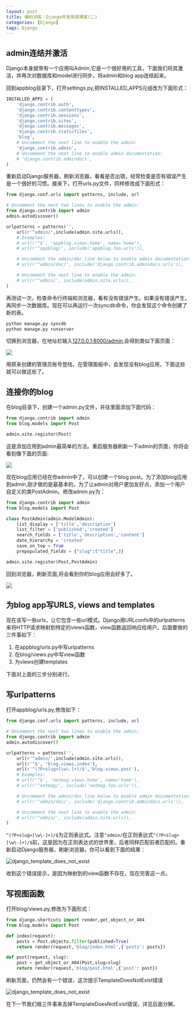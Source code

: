 ```yaml
---
layout: post
title: 编码训练：Django开发简易博客(二)
categories: [Django]
tags: Django
---
```


## admin连结并激活

Django本身就带有一个应用叫Admin,它是一个很好用的工具，下面我们将其激活，并再次对数据库和model进行同步，将admin和blog app连结起来。

回到appblog目录下，打开settings.py,把INSTALLED_APPS元组改为下面形式：

```python
INSTALLED_APPS = (
    'django.contrib.auth',
    'django.contrib.contenttypes',
    'django.contrib.sessions',
    'django.contrib.sites',
    'django.contrib.messages',
    'django.contrib.staticfiles',
	'blog',
    # Uncomment the next line to enable the admin:
    'django.contrib.admin',
    # Uncomment the next line to enable admin documentation:
    # 'django.contrib.admindocs',
)
```

重新启动Django服务器，刷新浏览器，看看是否出错，经常检查是否有错误产生是一个很好的习惯。接来下，打开urls.py文件，同样修改成下面形式：

```python
from django.conf.urls import patterns, include, url

# Uncomment the next two lines to enable the admin:
from django.contrib import admin
admin.autodiscover()

urlpatterns = patterns('',
    url(r'^admin/',include(admin.site.urls)),
    # Examples:
    # url(r'^$', 'appblog.views.home', name='home'),
    # url(r'^appblog/', include('appblog.foo.urls')),

    # Uncomment the admin/doc line below to enable admin documentation:
    # url(r'^admin/doc/', include('django.contrib.admindocs.urls')),

    # Uncomment the next line to enable the admin:
    # url(r'^admin/', include(admin.site.urls)),
)

```

再测试一次，检查命令行终端和浏览器，看有没有错误产生。如果没有错误产生，再同步一次数据库。现在可以再运行一次syncdb命令，你会发现这个命令创建了新的表。

```sh
python manage.py syncdb
python manage.py runserver
```

切换到浏览器，在地址栏输入[127.0.0.1:8000/admin](http://127.0.0.1:8000/admin/),会得到类似下面页面：

![](http://yongyuan.name/imgs/posts/django_site_admin.png)

用原来创建的管理员账号登陆，在管理面板中，会发现没有blog应用，下面这些就可以做这些了。

## 连接你的blog

在blog目录下，创建一个admin.py文件，并往里面添加下面代码：

```python
from django.contrib import admin
from blog.models import Post

admin.site.register(Post)
```

这是添加应用到admin最简单的方法。重启服务器刷新一下admin的页面，你将会看到像下面的页面:

![](http://images.cnitblog.com/blog/502877/201310/05215111-f96e5b35e26b47fcafb8801ab71c4132.jpg)

现在blog应用已经在你admin中了，可以创建一个blog post。为了添加blog应用到admin,刚才做的是最基本的，为了让admin对用户更加友好点，添加一个用户自定义的类PostAdmin。修改admin.py为：

```python
from django.contrib import admin
from blog.models import Post

class PostAdmin(admin.ModelAdmin):
    list_display = ['title','description']
    list_filter = ['published','created']
    search_fields = ['title','description','content']
    date_hierarchy = 'created'
    save_on_top = True
    prepopulated_fields = {"slug":("title",)}

admin.site.register(Post,PostAdmin)
```

回到浏览器，刷新页面,将会看到你的blog应用会好多了。

![](http://images.cnitblog.com/blog/502877/201310/05225357-dfa617e43eab4e91b9d754e108a37c8b.jpg)

## 为blog app写URLS, views and templates

现在该写一些urls，让它包含一些url模式。Django用URLconfs中的urlpatterns来将HTTP请求映射到特定的views函数，view函数返回响应给用户。后面要做的三件事如下：

1. 在appblog/urls.py中写urlpatterns
2. 在blog/views.py中写view函数
3. 为views创建templates

下面对上面的三步分别进行。

## 写urlpatterns

打开appblog/urls.py,修改如下：

```python
from django.conf.urls import patterns, include, url

# Uncomment the next two lines to enable the admin:
from django.contrib import admin
admin.autodiscover()

urlpatterns = patterns('',
    url(r'^admin/',include(admin.site.urls)),
    url(r'^$', 'blog.views.index'),
    url(r'^(?P<slug>[\w\-]+)/$','blog.views.post'),
    # Examples:
    # url(r'^$', 'netmag.views.home', name='home'),
    # url(r'^netmag/', include('netmag.foo.urls')),

    # Uncomment the admin/doc line below to enable admin documentation:
    # url(r'^admin/doc/', include('django.contrib.admindocs.urls')),

    # Uncomment the next line to enable the admin:
    # url(r'^admin/', include(admin.site.urls)),
)
```

`^(?P<slug>[\w\-]+)/$`为正则表达式。注意`^admin/`在正则表达式`^(?P<slug>[\w\-]+)/$`前，这是因为在正则表达式的世界里，后者同样匹配前者匹配的。重新启动Django服务器，刷新浏览器，你可以看到下面的结果：

![django_template_does_not_exist](http://yongyuan.name/imgs/posts/view_does_not_exist.png)

收到这个错误提示，是因为映射到的view函数不存在，现在完善这一点。

## 写视图函数

打开blog/views.py,修改为下面形式：

```python
from django.shortcuts import render,get_object_or_404
from blog.models import Post

def index(request):
    posts = Post.objects.filter(published=True)
    return render(request,'blog/index.html',{'posts': posts})

def post(request, slug):
    post = get_object_or_404(Post,slug=slug)
    return render(request,'blog/post.html',{'post': post})
```

刷新页面，仍然会有一个错误，这次提示TemplateDoesNotExist错误

![django_template_does_not_exist](http://yongyuan.name/imgs/posts/django_template_does_not_exist.png)

在下一节我们做三件事来去掉TemplateDoesNotExist错误，详见后面分解。
